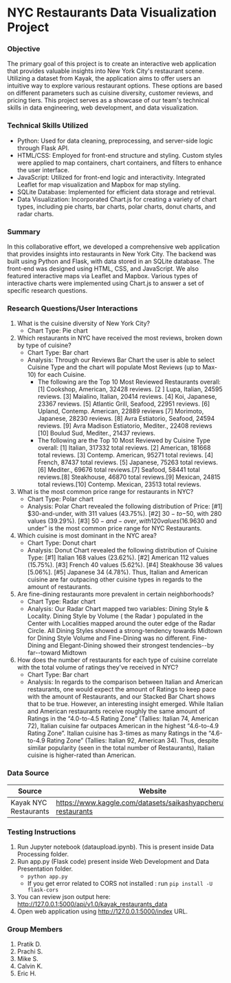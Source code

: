 # NYC Restaurants Data Visualization Project
### Objective
The primary goal of this project is to create an interactive web application that provides valuable insights into New York City's restaurant scene. Utilizing a dataset from Kayak, the application aims to offer users an intuitive way to explore various restaurant options. These options are based on different parameters such as cuisine diversity, customer reviews, and pricing tiers. This project serves as a showcase of our team's technical skills in data engineering, web development, and data visualization.

### Technical Skills Utilized
- Python: Used for data cleaning, preprocessing, and server-side logic through Flask API.
- HTML/CSS: Employed for front-end structure and styling. Custom styles were applied to map containers, chart containers, and filters to enhance the user interface.
- JavaScript: Utilized for front-end logic and interactivity. Integrated Leaflet for map visualization and Mapbox for map styling.
- SQLite Database: Implemented for efficient data storage and retrieval.
- Data Visualization: Incorporated Chart.js for creating a variety of chart types, including pie charts, bar charts, polar charts, donut charts, and radar charts.

### Summary
In this collaborative effort, we developed a comprehensive web application that provides insights into restaurants in New York City. The backend was built using Python and Flask, with data stored in an SQLite database. The front-end was designed using HTML, CSS, and JavaScript. We also featured interactive maps via Leaflet and Mapbox. Various types of interactive charts were implemented using Chart.js to answer a set of specific research questions.

### Research Questions/User Interactions
1. What is the cuisine diversity of New York City?
	- Chart Type: Pie chart
1. Which restaurants in NYC have received the most reviews, broken down by type of cuisine?
	- Chart Type: Bar chart
	- Analysis: Through our Reviews Bar Chart the user is able to select Cuisine Type and the chart will populate Most Reviews (up to Max-10) for each Cuisine.
		- The following are the Top 10 Most Reviewed Restaurants overall: [1] Cookshop, American, 32428 reviews. [2 ] Lupa, Italian, 24595 reviews. [3] Maialino, Italian, 20414 reviews. [4] Koi, Japanese, 23367 reviews. [5] Atlantic Grill, Seafood, 22951 reviews. [6] Upland, Contemp. American, 22889 reviews [7] Morimoto, Japanese, 28230 reviews. [8] Avra Estiatorio, Seafood, 24594 reviews. [9] Avra Madison Estiatorio, Mediter., 22408 reviews [10] Boulud Sud, Mediter., 21437 reviews.
		- The following are the Top 10 Most Reviewed by Cuisine Type overall: [1] Italian, 317332 total reviews. [2] American, 181668 total reviews. [3] Contemp. American, 95271 total reviews. [4] French, 87437 total reviews. [5] Japanese, 75263 total reviews. [6] Mediter., 69676 total reviews.[7] Seafood, 58441 total reviews.[8] Steakhouse, 46870 total reviews.[9] Mexican, 24815 total reviews.[10] Contemp. Mexican, 23513 total reviews.
1. What is the most common price range for restaurants in NYC?
	- Chart Type: Polar chart
	- Analysis: Polar Chart revealed the following distribution of Price: [#1] $30-and-under, with 311 values (43.75%). [#2] $30-to-$50, with 280 values (39.29%). [#3] $50-and-over, with 120 values (16.96%). Thus “$30 and under” is the most common price range for NYC Restaurants.
1. Which cuisine is most dominant in the NYC area?
	- Chart Type: Donut chart
	- Analysis: Donut Chart revealed the following distribution of Cuisine Type: [#1] Italian 168 values (23.62%). [#2] American 112 values (15.75%). [#3] French 40 values (5.62%). [#4] Steakhouse 36 values [5.06%]. [#5] Japanese 34 (4.78%). Thus, Italian and American cuisine are far outpacing other cuisine types in regards to the amount of restaurants.
1. Are fine-dining restaurants more prevalent in certain neighborhoods?
	- Chart Type: Radar chart
	- Analysis: Our Radar Chart mapped two variables: Dining Style & Locality. Dining Style by Volume ( the Radar ) populated in the Center with Localities mapped around the outer edge of the Radar Circle. All Dining Styles showed a strong-tendency towards Midtown for Dining Style Volume and Fine-Dining was no different. Fine-Dining and Elegant-Dining showed their strongest tendencies--by far--toward Midtown
1. How does the number of restaurants for each type of cuisine correlate with the total volume of ratings they've received in NYC?
	- Chart Type: Bar chart
	- Analysis: In regards to the comparison between Italian and American restaurants, one would expect the amount of Ratings to keep pace with the amount of Restaurants, and our Stacked Bar Chart shows that to be true. However, an interesting insight emerged. While Italian and American restaurants receive roughly the same amount of Ratings in the “4.0-to-4.5 Rating Zone” (Tallies: Italian 74, American 72), Italian cuisine far outpaces American in the highest “4.6-to-4.9 Rating Zone”. Italian cuisine has 3-times as many Ratings in the “4.6-to-4.9 Rating Zone” (Tallies: Italian 92, American 34). Thus, despite similar popularity (seen in the total number of Restaurants), Italian cuisine is higher-rated than American. 

### Data Source
|Source|Website|
|---|---|
|Kayak NYC Restaurants|https://www.kaggle.com/datasets/saikashyapcheruku/nyc-restaurants|

### Testing Instructions
1. Run Jupyter notebook (dataupload.ipynb). This is present inside Data Processing folder.
2. Run app.py (Flask code) present inside Web Development and Data Presentation folder.
   - `python app.py`
   - If you get error related to CORS not installed : run `pip install -U flask-cors`
4. You can review json output here: http://127.0.0.1:5000/api/v1.0/kayak_restaurants_data
5. Open web application using http://127.0.0.1:5000/index URL.


### Group Members

1. Pratik D.
1. Prachi S.
1. Mike S.
1. Calvin K.
1. Eric H.

